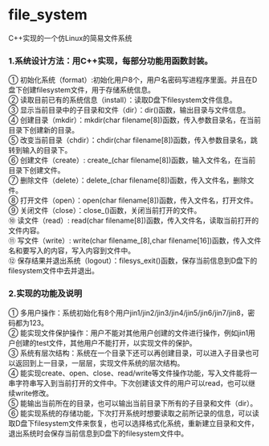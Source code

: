 # file_system
C++实现的一个仿Linux的简易文件系统

### 1.系统设计方法：用C++实现，每部分功能用函数封装。  
①	初始化系统（format）:初始化用户8个，用户名密码写进程序里面。并且在D盘下创建filesystem文件，用于存储系统信息。  
②	读取目前已有的系统信息（install）：读取D盘下filesystem文件信息。  
③	显示当前目录中的子目录和文件（dir）：dir()函数，输出目录与文件信息。  
④	创建目录（mkdir）：mkdir(char filename[8])函数，传入参数目录名，在当前目录下创建新的目录。  
⑤	改变当前目录（chdir）：chdir(char filename[8])函数，传入参数目录名，跳转到输入的目录下。  
⑥	创建文件（create）: create_(char filename[8])函数，输入文件名，在当前目录下创建文件。  
⑦	删除文件（delete）：delete_(char filename[8])函数，传入文件名，删除文件。  
⑧	打开文件（open）：open(char filename[8])函数，传入文件名，打开文件。  
⑨	关闭文件（close）：close_()函数，关闭当前打开的文件。  
⑩	读文件（read）: read(char filename[8])函数，传入文件名，读取当前打开的文件内容。  
⑪	写文件（write）: write(char filename_[8],char filename[16])函数，传入文件名和要写入的内容，写入内容到文件中。  
⑫	保存结果并退出系统（logout）：filesys_exit()函数，保存当前信息到D盘下的filesystem文件中去并退出。  
  
### 2.实现的功能及说明  
①	多用户操作：系统初始化有8个用户jin1/jin2/jin3/jin4/jin5/jin6/jin7/jin8，密码都为123。  
②	能实现文件保护操作：用户不能对其他用户创建的文件进行操作，例如jin1用户创建的test文件，其他用户不能打开，以实现文件的保护。  
③	系统有层次结构：系统在一个目录下还可以再创建目录，可以进入子目录也可以返回到上一目录，一层层，实现文件系统的层次结构。  
④	能实现create、open、close、read/write等文件操作功能，写入文件能将一串字符串写入到当前打开的文件中。下次创建该文件的用户可以read，也可以继续write修改。  
⑤	能输出当前所在的目录，也可以输出当前目录下所有的子目录和文件（dir）。  
⑥	能实现系统的存储功能，下次打开系统时想要读取之前所记录的信息，可以读取D盘下filesystem文件来恢复，也可以选择格式化系统，重新建立目录和文件，退出系统时会保存当前信息到D盘下的filesystem文件中。  
